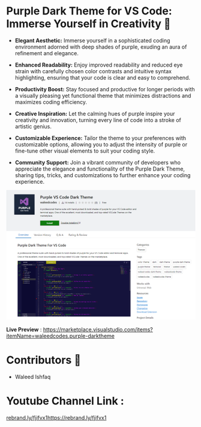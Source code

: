 # Purple Dark Theme for VS Code: Immerse Yourself in Creativity 🚀

- **Elegant Aesthetic:** Immerse yourself in a sophisticated coding environment adorned with deep shades of purple, exuding an aura of refinement and elegance.

- **Enhanced Readability:** Enjoy improved readability and reduced eye strain with carefully chosen color contrasts and intuitive syntax highlighting, ensuring that your code is clear and easy to comprehend.

- **Productivity Boost:** Stay focused and productive for longer periods with a visually pleasing yet functional theme that minimizes distractions and maximizes coding efficiency.

- **Creative Inspiration:** Let the calming hues of purple inspire your creativity and innovation, turning every line of code into a stroke of artistic genius.

- **Customizable Experience:** Tailor the theme to your preferences with customizable options, allowing you to adjust the intensity of purple or fine-tune other visual elements to suit your coding style.

- **Community Support:** Join a vibrant community of developers who appreciate the elegance and functionality of the Purple Dark Theme, sharing tips, tricks, and customizations to further enhance your coding experience.

<img src="./images/main.png" alt="">
<br>

**Live Preview** : https://marketplace.visualstudio.com/items?itemName=waleedcodes.purple-darktheme

# Contributors 🧔

- Waleed Ishfaq

# Youtube Channel Link :
[rebrand.ly/fjifvx1](https://rebrand.ly/fjifvx1)https://rebrand.ly/fjifvx1
